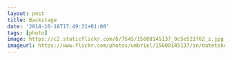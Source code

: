 ```yaml
---
layout: post
title: Backstage
date: '2014-10-18T17:49:31+01:00'
tags: [photo]
image: https://c2.staticflickr.com/8/7545/15608145137_9c5e521f62_z.jpg
imageurl: https://www.flickr.com/photos/umbriel/15608145137/in/datetaken-public/
---
```

